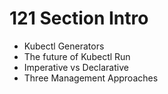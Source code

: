 # 121 Section Intro

- Kubectl Generators
- The future of Kubectl Run
- Imperative vs Declarative
- Three Management Approaches
